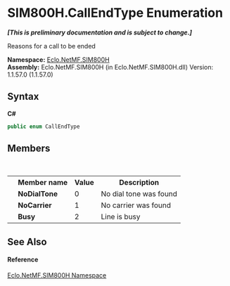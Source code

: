 # SIM800H.CallEndType Enumeration
 _**\[This is preliminary documentation and is subject to change.\]**_

Reasons for a call to be ended

**Namespace:**&nbsp;<a href="N_Eclo_NetMF_SIM800H">Eclo.NetMF.SIM800H</a><br />**Assembly:**&nbsp;Eclo.NetMF.SIM800H (in Eclo.NetMF.SIM800H.dll) Version: 1.1.57.0 (1.1.57.0)

## Syntax

**C#**<br />
``` C#
public enum CallEndType
```


## Members
&nbsp;<table><tr><th></th><th>Member name</th><th>Value</th><th>Description</th></tr><tr><td /><td target="F:Eclo.NetMF.SIM800H.SIM800H.CallEndType.NoDialTone">**NoDialTone**</td><td>0</td><td>No dial tone was found</td></tr><tr><td /><td target="F:Eclo.NetMF.SIM800H.SIM800H.CallEndType.NoCarrier">**NoCarrier**</td><td>1</td><td>No carrier was found</td></tr><tr><td /><td target="F:Eclo.NetMF.SIM800H.SIM800H.CallEndType.Busy">**Busy**</td><td>2</td><td>Line is busy</td></tr></table>

## See Also


#### Reference
<a href="N_Eclo_NetMF_SIM800H">Eclo.NetMF.SIM800H Namespace</a><br />
